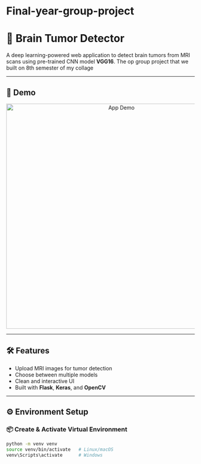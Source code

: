 # Final-year-group-project


# 🧠 Brain Tumor Detector

A deep learning-powered web application to detect brain tumors from MRI scans using pre-trained CNN model **VGG16**.
The op group project that we built on 8th semester of my collage 

---

## 🚀 Demo

<p align="center">
  <img src="static/app_final.gif" alt="App Demo" width="600"/>
</p>

---

## 🛠️ Features

- Upload MRI images for tumor detection
- Choose between multiple models
- Clean and interactive UI
- Built with **Flask**, **Keras**, and **OpenCV**


---

## ⚙️ Environment Setup

###  📦 Create & Activate Virtual Environment

```bash
python -m venv venv
source venv/bin/activate   # Linux/macOS
venv\Scripts\activate      # Windows
